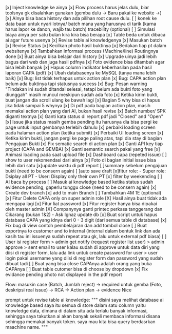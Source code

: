 [x] Inject knowledge ke ainya
[x] Flow process harus jelas dulu, biar toolsnya gk disalahkan gunakan (gemba dulu -> Baru pakai ke website ->)
[x] AInya bisa baca history dan ada pilihan root cause dulu.
[ ] konek ke data baan untuk nyari lotnya/ batch mana yang harusnya di tarik (karna harus lapor ke danon, wajib tau batch) tracebility (optional)
[ ] Simulasi biaya ainya per satu bulan kira kira bisa berapa
[x] Table beda untuk dibaca ai agar future usenya
[x] Revise table ai knowledgenya
[x] Masukan batch 
[x] Revise Status
[x] Kecilkan photo hasil buktinya 
[x] Bedakan tiap pt dalam websitenya
[x] Tambahkan informasi process (Machine/line) Routingnya done
[x] Buat ainya bisa belajar dari history
[x] Upgrade uinya jadi lebih bagus dari web dan juga hasil pdfnya
[x] Foto evidence bisa ditambah agar bisa lebih banyak
[x] Hapus column indikator keberhasilan pada hasil laporan CAPA (pdf)
[x] Ubah databasenya ke MySQL (tanya mana lebih baik)
[x] Bug: list tidak terhapus untuk action plan
[x] Bug: CAPA action plan belum ada buktinya tapi statusnya success
[x] Bug: Pesan warning "Tindakan ini sudah ditandai selesai, tetapi belum ada bukti foto yang diunggah" masih muncul meskipun sudah ada foto
[x] Ketika kirim bukti, buat jangan dia scroll ulang ke bawah lagi
[x] Bagian 5 why bisa di hapus jika tidak sampai 5 whynya
[x] Di pdf pada bagian action plan, masih memakai action plan yang dari AI, bukan hasil revise 
[x] Batch number/ SPK diganti textnya 
[x] Ganti kata status di report pdf jadi "Closed" and "Open" 
[x] Issue jika status masih gemba pending itu harusnya dia bisa pergi ke page untuk input gembanya terlebih dahulu 
[x] perbaiki loading screen pada halaman action plan (ketika submit)
[x] Perbaiki UI loading screen
[x] Ketika kirim bukti, jangan pergi ke page paling atas, tapi dia stay di bagian Pengajuan Bukti
[x] Fix sematic search di action plan 
[x] Ganti API key tiap project (CAPA and GEMBA)
[x] Ganti semantic search pakai yang free
[x] Animasi loading pada saat upload file 
[x] Dashboard capa (repeted issue)
[ ] show to user rekomendasi dari ainya 
[x] Foto di bagian initial issue bisa lebih dari satu 
[x]update waktu di pdf report
[ ]summary sebelum pengajuan bukti (need to be consern again) 
[ ]auto save draft 
[x]fitur role:
    - Super role: Dsiplay all PT
    - User: Display only their own PT
[x] filter by weekending
[ ] AI baca by process
[ ] Masuk ai knowledge based ketika status sudah evidence pending, gaperlu tunggu close (need to be consern again) 
[x] Create dev branch
[x] add to main Branch
[ ] Tambahkan 4M 1E (optional)
[x] Fitur Delete CAPA only on super admin role
[X] Hasil ainya buat tidak ada mengapa lagi 
[x] Fitur liat password
[x] Fitur register hanya bisa dipakai oleh master admin
[X] Companynya ganti printec perkasa tanggerang dan Cikarang (bukan 1&2) - Ask Ignaz update db 
[x] Buat script untuk hapus database CAPA yang idnya dari 0 - 3 digit (dari semua table di database)
[x] Fix bug di view contoh pembelajaran dan add tombol close
[ ] Buat exportnya to customer and to internal (internal dalam bentuk link dan ada kasih tau ini issuenya sudah repeat atau gk, lalu untuk external pdf biasa)
[ ] User isi register form > admin get notify (request register list user) > admin approve > sent email to user kalau sudah di approve untuk data diri yang diisi di register form, lalu ada link untuk create password for user > user login pakai username yang diisi di register form dan password yang sudah dibuat tadi
[ ] Buat yang bisa close CAPAnya adalah orang yang buka CAPAnya
[ ] Buat table cutomer bisa di choose by dropdown
[x] Fix evidance pending photo not displayed in the pdf report


Flow:
masukin case (Batch, Jumlah reject) -> required untuk gemba (Foto, deskripsi real issue) -> RCA -> Action plan -> evidence
Nice

prompt untuk revise table ai knowledge:
"""
disini saya melihat database ai knowledge based saya itu semua di store dalam satu column yaitu knowledge data, dimana di dalam situ ada terlalu banyak informasi, sehingga saya takutkan ai akan banyak sekali membaca informasi disana sehingga memakai banyak token. saya mau kita bisa query berdasrkan maachine name. 
"""